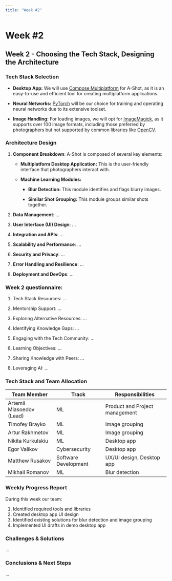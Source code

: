 ```yaml
---
title: "Week #2"
---
```


# **Week #2**

## **Week 2 - Choosing the Tech Stack, Designing the Architecture**

### **Tech Stack Selection**

- **Desktop App:**
  We will use [Compose Multiplatform](https://www.jetbrains.com/lp/compose-multiplatform/) for A-Shot,
  as it is an easy-to-use and efficient tool for creating multiplatform applications.

- **Neural Networks:**
  [PyTorch](https://pytorch.org/) will be our choice for training and operating neural networks due to its extensive
  toolset.

- **Image Handling:**
  For loading images, we will opt for [ImageMagick](https://imagemagick.org/), as it supports over 100 image formats,
  including those preferred by photographers but not supported by common libraries like [OpenCV](https://opencv.org/).

### **Architecture Design**

1. **Component Breakdown**:
   A-Shot is composed of several key elements:

	- **Multiplatform Desktop Application:**
	  This is the user-friendly interface that photographers interact with.

	- **Machine Learning Modules:**
		- **Blur Detection:**
		  This module identifies and flags blurry images.

		- **Similar Shot Grouping:**
		  This module groups similar shots together.


2. **Data Management**: ...

3. **User Interface (UI) Design**: ...

4. **Integration and APIs**: ...

5. **Scalability and Performance**: ...

6. **Security and Privacy**: ...

7. **Error Handling and Resilience**: ...

8. **Deployment and DevOps**: ...

### **Week 2 questionnaire:**

1) Tech Stack Resources: ...

2) Mentorship Support: ...

3) Exploring Alternative Resources: ...

4) Identifying Knowledge Gaps: ...

5) Engaging with the Tech Community: ...

6) Learning Objectives: ...

7) Sharing Knowledge with Peers: ...

8) Leveraging AI: ...

### **Tech Stack and Team Allocation**

| Team Member              | Track                | Responsibilities               |
|--------------------------|----------------------|--------------------------------|
| Artemii Miasoedov (Lead) | ML                   | Product and Project management |
| Timofey Brayko           | ML                   | Image grouping                 |
| Artur Rakhmetov          | ML                   | Image grouping                 |
| Nikita Kurkulskiu        | ML                   | Desktop app                    |
| Egor Valikov             | Cybersecurity        | Desktop app                    |
| Matthew Rusakov          | Software Development | UX/UI design, Desktop app      |
| Mikhail Romanov          | ML                   | Blur detection                 |

### **Weekly Progress Report**

During this week our team:

1. Identified required tools and libraries
2. Created desktop app UI design
2. Identified existing solutions for blur detection and image grouping
3. Implemented UI drafts in demo desktop app

### **Challenges & Solutions**

...

### **Conclusions & Next Steps**

...